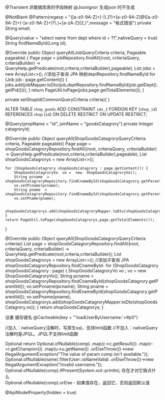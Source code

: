 @Transient 非数据库表的字段映射   @JsonIgnor 生成json 时不生成

@NotBlank
@Pattern(regexp = "([a-z0-9A-Z]+[-|\\.]?)+[a-z0-9A-Z]@([a-z0-9A-Z]+(-[a-z0-9A-Z]+)?\\.)+[a-zA-Z]{2,}",message = "格式错误")
private String email;

@Query(value = "select name from dept where id = ?1",nativeQuery = true)
String findNameById(Long id);

@Override
public Object queryAll(JobQueryCriteria criteria, Pageable pageable) {
    Page<Job> page = jobRepository.findAll((root, criteriaQuery, criteriaBuilder) -> QueryHelp.getPredicate(root,criteria,criteriaBuilder),pageable);
    List<JobDTO> jobs = new ArrayList<>();
    //添加子查询  JPA 映射deptRepository.findNameById
    for (Job job : page.getContent()) {
        jobs.add(jobMapper.toDto(job,deptRepository.findNameById(job.getDept().getPid())));
    }
    return PageUtil.toPage(jobs,page.getTotalElements());
}

private setShopId(CommonQueryCriteria criteria){
}

ALTER TABLE `shop_goods` ADD CONSTRAINT `idx_2` FOREIGN KEY (`shop_id`) REFERENCES `shop` (`id`) ON DELETE RESTRICT ON UPDATE RESTRICT;


@Query(propName = "id", joinName = "goodsCatagrory")
private Integer catagroryId;

@Override
public Object queryAll(ShopGoodsCatagroryQueryCriteria criteria, Pageable pageable){
    Page<ShopGoodsCatagrory> page = shopGoodsCatagroryRepository.findAll((root, criteriaQuery, criteriaBuilder) -> QueryHelp.getPredicate(root,criteria,criteriaBuilder),pageable);
    List<ShopGoodsCatagroryDTO> shopGoodsCatagrorys = new ArrayList<>();

    for (ShopGoodsCatagrory shopGoodsCatagrory : page.getContent()) {
        ShopGoodsCatagroryVo  vo =  new  ShopGoodsCatagroryVo();
        String pcname  = shopGoodsCatagroryRepository.findCnameById(shopGoodsCatagrory.getParentId());
        vo.setPcname(pcname);
        String pname  = shopGoodsCatagroryRepository.findEnameById(shopGoodsCatagrory.getParentId());
        vo.setPname(pname);

        shopGoodsCatagrorys.add(shopGoodsCatagroryMapper.toDto(shopGoodsCatagrory,vo));
    }
    return PageUtil.toPage(shopGoodsCatagrorys,page.getTotalElements());
}

@Override
public Object queryAll(ShopGoodsCatagroryQueryCriteria criteria){
    List<ShopGoodsCatagrory> page = shopGoodsCatagroryRepository.findAll((root, criteriaQuery, criteriaBuilder) -> QueryHelp.getPredicate(root,criteria,criteriaBuilder));
    List<ShopGoodsCatagroryDTO> shopGoodsCatagrorys = new ArrayList<>();
    //添加子查询  JPA shopGoodsCatagroryRepository.findCnameById-
    for (ShopGoodsCatagrory shopGoodsCatagrory : page) {
        ShopGoodsCatagroryVo  vo ;
        vo =  new  ShopGoodsCatagroryVo();
        String pcname  = shopGoodsCatagroryRepository.findCnameById(shopGoodsCatagrory.getParentId());
        vo.setPcname(pcname);
        String pname  = shopGoodsCatagroryRepository.findEnameById(shopGoodsCatagrory.getParentId());
        vo.setPname(pname);
        shopGoodsCatagrorys.add(shopGoodsCatagroryMapper.toDto(shopGoodsCatagrory,vo));
    }
    return     shopGoodsCatagrorys;
}


设置 缓存键名 @Cacheable(key = "'loadUserByUsername:'+#p0")

//加入：nativeQuery注解时，写原生sql，支持limit函数
//不加入：nativeQuery注解时是JPQL。JPQL不支持limit函数

Optional
return Optional.ofNullable(comp)
            .map(c->c.getResult())
            .map(r->r.getChampion())
            .map(u->u.getName())
            .orElseThrow(()->new IllegalArgumentException("The value of param comp isn't available."));
Optional.ofNullable(name).filter(User::isNameValid)
                        .orElseThrow(()->new IllegalArgumentException("Invalid username."));                 
Optional.ofNullable(comp).ifPresent(System.out::println);   存在才对它做点什么     
Optional.ofNullable(comp).orElse - 如果值存在，返回它，否则返回默认值       

@ApiModelProperty(hidden = true)             
                                
            
            
            
    